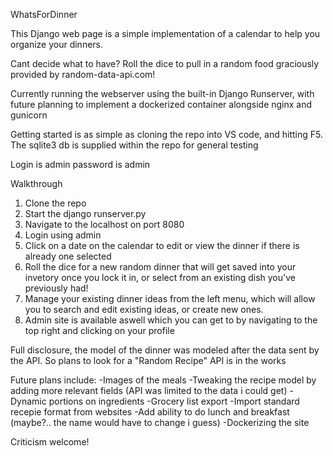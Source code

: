 WhatsForDinner

This Django web page is a simple implementation of a calendar to help you organize your dinners. 

Cant decide what to have? Roll the dice to pull in a random food graciously provided by random-data-api.com!

Currently running the webserver using the built-in Django Runserver, with future planning to implement a dockerized container alongside nginx and gunicorn

Getting started is as simple as cloning the repo into VS code, and hitting F5. The sqlite3 db is supplied within the repo for general testing 

Login is admin
password is admin

Walkthrough
1. Clone the repo
2. Start the django runserver.py
3. Navigate to the localhost on port 8080
4. Login using admin
5. Click on a date on the calendar to edit or view the dinner if there is already one selected
6. Roll the dice for a new random dinner that will get saved into your invetory once you lock it in, or select from an existing dish you've previously had!
7. Manage your existing dinner ideas from the left menu, which will allow you to search and edit existing ideas, or create new ones.
8. Admin site is available aswell which you can get to by navigating to the top right and clicking on your profile

Full disclosure, the model of the dinner was modeled after the data sent by the API. So plans to look for a "Random Recipe" API is in the works

Future plans include:
-Images of the meals
-Tweaking the recipe model by adding more relevant fields (API was limited to the data i could get)
-Dynamic portions on ingredients
-Grocery list export
-Import standard recepie format from websites
-Add ability to do lunch and breakfast (maybe?.. the name would have to change i guess)
-Dockerizing the site

Criticism welcome!
